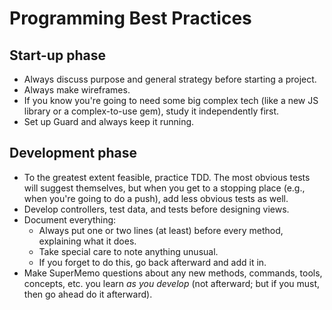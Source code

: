 # Programming Best Practices

## Start-up phase
* Always discuss purpose and general strategy before starting a project.
* Always make wireframes.
* If you know you're going to need some big complex tech (like a new JS library or a complex-to-use gem), study it independently first.
* Set up Guard and always keep it running.

## Development phase
* To the greatest extent feasible, practice TDD. The most obvious tests will suggest themselves, but when you get to a stopping place (e.g., when you're going to do a push), add less obvious tests as well.
* Develop controllers, test data, and tests before designing views.
* Document everything:
  * Always put one or two lines (at least) before every method, explaining what it does.
  * Take special care to note anything unusual.
  * If you forget to do this, go back afterward and add it in.
* Make SuperMemo questions about any new methods, commands, tools, concepts, etc. you learn *as you develop* (not afterward; but if you must, then go ahead do it afterward).
